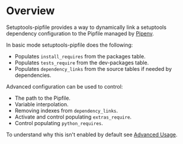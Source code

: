 # Overview

Setuptools-pipfile provides a way to dynamically link a setuptools dependency
configuration to the Pipfile managed by [Pipenv](https://pipenv.pypa.io/).

In basic mode setuptools-pipfile does the following:

- Populates `install_requires` from the packages table.
- Populates `tests_require` from the dev-packages table.
- Populates `dependency_links` from the source tables if needed by dependencies.

Advanced configuration can be used to control:

- The path to the Pipfile.
- Variable interpolation.
- Removing indexes from `dependency_links`.
- Activate and control populating `extras_require`.
- Control populating `python_requires`.

To understand why this isn't enabled by default see [Advanced Usage](config-advanced).

